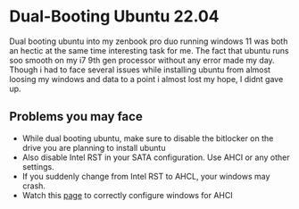 # Dual-Booting Ubuntu 22.04 #
Dual booting ubuntu into my zenbook pro duo running windows 11 was both an hectic at the same time interesting task for me. The fact that ubuntu runs soo smooth on my i7 9th gen processor without any error made my day. Though i had to face several issues while installing ubuntu from almost loosing my windows and data to a point i almost lost my hope, I didnt gave up. 

## Problems you may face ##
- While dual booting ubuntu, make sure to disable the bitlocker on the drive you are planning to install ubuntu
- Also disable Intel RST in your SATA configuration. Use AHCI or any other settings.
- If you suddenly change from Intel RST to AHCL, your windows may crash.
- Watch this [page](https://www.partitionwizard.com/partitionmagic/enable-ahci-after-win-10-installation.html) to correctly configure windows for AHCI

